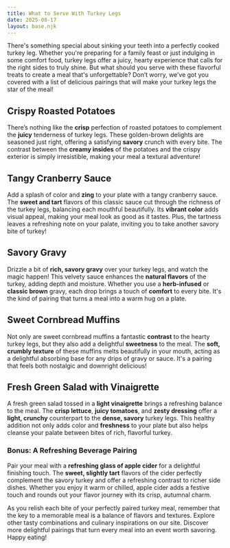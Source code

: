 ```yaml
---
title: What to Serve With Turkey Legs
date: 2025-08-17
layout: base.njk
---
```


There's something special about sinking your teeth into a perfectly cooked turkey leg. Whether you're preparing for a family feast or just indulging in some comfort food, turkey legs offer a juicy, hearty experience that calls for the right sides to truly shine. But what should you serve with these flavorful treats to create a meal that's unforgettable? Don’t worry, we’ve got you covered with a list of delicious pairings that will make your turkey legs the star of the meal!

## **Crispy Roasted Potatoes**
There’s nothing like the **crisp** perfection of roasted potatoes to complement the **juicy** tenderness of turkey legs. These golden-brown delights are seasoned just right, offering a satisfying **savory** crunch with every bite. The contrast between the **creamy insides** of the potatoes and the crispy exterior is simply irresistible, making your meal a textural adventure!

## **Tangy Cranberry Sauce**
Add a splash of color and **zing** to your plate with a tangy cranberry sauce. The **sweet and tart** flavors of this classic sauce cut through the richness of the turkey legs, balancing each mouthful beautifully. Its **vibrant color** adds visual appeal, making your meal look as good as it tastes. Plus, the tartness leaves a refreshing note on your palate, inviting you to take another savory bite of turkey!

## **Savory Gravy**
Drizzle a bit of **rich, savory gravy** over your turkey legs, and watch the magic happen! This velvety sauce enhances the **natural flavors** of the turkey, adding depth and moisture. Whether you use a **herb-infused** or **classic brown** gravy, each drop brings a touch of **comfort** to every bite. It's the kind of pairing that turns a meal into a warm hug on a plate.

## **Sweet Cornbread Muffins**
Not only are sweet cornbread muffins a fantastic **contrast** to the hearty turkey legs, but they also add a delightful **sweetness** to the meal. The **soft, crumbly texture** of these muffins melts beautifully in your mouth, acting as a delightful absorbing base for any drips of gravy or sauce. It's a pairing that feels both nostalgic and downright delicious!

## **Fresh Green Salad with Vinaigrette**
A fresh green salad tossed in a **light vinaigrette** brings a refreshing balance to the meal. The **crisp lettuce**, **juicy tomatoes**, and **zesty dressing** offer a **light, crunchy** counterpart to the **dense, savory** turkey legs. This healthy addition not only adds color and **freshness** to your plate but also helps cleanse your palate between bites of rich, flavorful turkey.

### Bonus: A Refreshing Beverage Pairing
Pair your meal with a **refreshing glass of apple cider** for a delightful finishing touch. The **sweet, slightly tart** flavors of the cider perfectly complement the savory turkey and offer a refreshing contrast to richer side dishes. Whether you enjoy it warm or chilled, apple cider adds a festive touch and rounds out your flavor journey with its crisp, autumnal charm.

As you relish each bite of your perfectly paired turkey meal, remember that the key to a memorable meal is a balance of flavors and textures. Explore other tasty combinations and culinary inspirations on our site. Discover more delightful pairings that turn every meal into an event worth savoring. Happy eating!